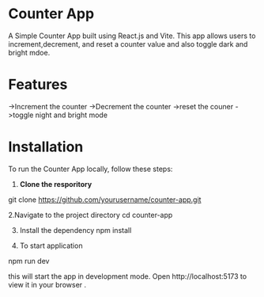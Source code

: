 # Counter App
 
 A Simple Counter App built using React.js and Vite. This app allows users to increment,decrement, and reset a counter value and also toggle dark and bright mdoe.

# Features
 
 ->Increment the counter
 ->Decrement the counter
 ->reset the couner 
 ->toggle night and bright mode

# Installation

 To run the Counter App locally, follow these steps:
 1. **Clone the resporitory**
  
   git clone https://github.com/yourusername/counter-app.git

2.Navigate to the project directory
 cd counter-app

3. Install the dependency
  npm install 

4. To start application 

 npm run dev
  
   this will start the app in development mode. Open http://localhost:5173 to view it in your browser .
  
